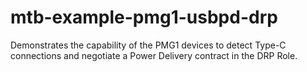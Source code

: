 # mtb-example-pmg1-usbpd-drp
Demonstrates the capability of the PMG1 devices to detect Type-C connections and negotiate a Power Delivery contract in the DRP Role.
